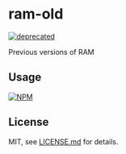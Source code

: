 # ram-old

[![deprecated](http://badges.github.io/stability-badges/dist/deprecated.svg)](http://github.com/badges/stability-badges)

Previous versions of RAM

## Usage

[![NPM](https://nodei.co/npm/ram-old.png)](https://www.npmjs.com/package/ram-old)

## License

MIT, see [LICENSE.md](http://github.com/vorg/ram-old/blob/master/LICENSE.md) for details.

